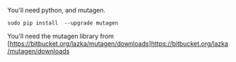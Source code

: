 You'll need python, and mutagen.

    sudo pip install  --upgrade mutagen

You'll need the mutagen library from [https://bitbucket.org/lazka/mutagen/downloads]https://bitbucket.org/lazka/mutagen/downloads

